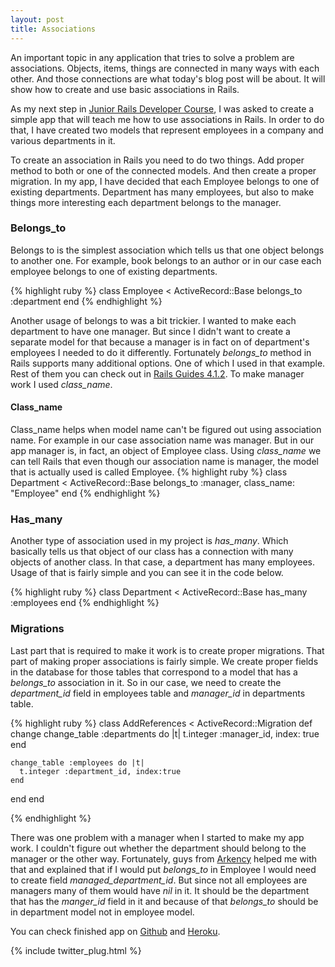 ```yaml
---
layout: post
title: Associations
---
```


An important topic in any application that tries to solve a problem are associations. Objects, items, things are connected in many ways with each other.  And those connections are what today's blog post will be about.  It will show how to create and use basic associations in Rails.

As my next step in [Junior Rails Developer Course](http://blog.arkency.com/junior-rails-developer/), I was asked to create a simple app that will teach me how to use associations in Rails. In order to do that, I have created two models that represent employees in a company and various departments in it.

To create an association in Rails you need to do two things. Add proper method to both or one of the connected models. And then create a proper migration. In my app, I have decided that each Employee belongs to one of existing departments. Department has many employees, but also to make things more interesting each department belongs to the manager.

### Belongs_to
Belongs to is the simplest association which tells us that one object belongs to another one. For example, book belongs to an author or in our case each employee belongs to one of existing departments.

{% highlight ruby %}
class Employee < ActiveRecord::Base
  belongs_to :department
end
{% endhighlight %}

Another usage of belongs to was a bit trickier. I wanted to make each department to have one manager. But since I didn't want to create a separate model for that because a manager is in fact on of department's employees I needed to do it differently. Fortunately _belongs_to_ method in Rails supports many additional options. One of which I used in that example. Rest of them you can check out in [Rails Guides 4.1.2](http://guides.rubyonrails.org/association_basics.html#belongs-to-association-reference). To make manager work I used _class_name_.

#### Class_name
Class_name helps when model name can't be figured out using association name. For example in our case association name was manager. But in our app manager is, in fact, an object of Employee class. Using _class_name_ we can tell Rails that even though our association name is manager, the model that is actually used is called Employee.
{% highlight ruby %}
class Department < ActiveRecord::Base
  belongs_to :manager, class_name: "Employee"
end
{% endhighlight %}
### Has_many
Another type of association used in my project is _has_many_. Which basically tells us that object of our class has a connection with many objects of another class. In that case, a department has many employees. Usage of that is fairly simple and you can see it in the code below.

{% highlight ruby %}
class Department < ActiveRecord::Base
  has_many :employees
end
{% endhighlight %}

### Migrations
Last part that is required to make it work is to create proper migrations. That part of making proper associations is fairly simple. We create proper fields in the database for those tables that correspond to a model that has a _belongs_to_ association in it. So in our case, we need to create the _department_id_ field in employees table and _manager_id_ in departments table.

{% highlight ruby %}
class AddReferences < ActiveRecord::Migration
  def change
    change_table :departments do |t|
      t.integer :manager_id, index: true
    end

    change_table :employees do |t|
      t.integer :department_id, index:true
    end
  end
end

{% endhighlight %}

There was one problem with a manager when I started to make my app work. I couldn't figure out whether the department should belong to the manager or the other way. Fortunately, guys from [Arkency](https://arkency.com/) helped me with that and explained that if I would put _belongs_to_ in Employee I would need to create field _managed_department_id_. But since not all employees are managers many of them would have _nil_ in it. It should be the department that has the _manger_id_ field in it and because of that _belongs_to_ should be in department model not in employee model.

You can check finished app on [Github](https://github.com/LukeP91/association_app) and [Heroku](https://tranquil-fjord-78902.herokuapp.com/).

{% include twitter_plug.html %}
